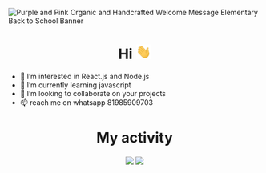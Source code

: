 
![Purple and Pink Organic and Handcrafted Welcome Message Elementary Back to School Banner](https://user-images.githubusercontent.com/72822474/145500546-5f67e8d1-46ac-439d-9120-6b9d41c2473a.png)



<h1 align="center">Hi <img src="https://raw.githubusercontent.com/ABSphreak/ABSphreak/master/gifs/Hi.gif" width="30px"></h1>


- 👀 I’m interested in React.js and Node.js
- 🌱 I’m currently learning javascript
- 💞️ I’m looking to collaborate on your projects
- 📫 reach me on whatsapp 81985909703



<h1 align="center">My activity </h1>


<div align="center">
<a	align="center" ><img	align="center" src="https://github-readme-stats.vercel.app/api/top-langs/?username=edsay12&layout=compact&hide=TSQL&theme=chartreuse-dark"></a>
<a align="center" ><img	align="center" src="https://github-readme-stats.vercel.app/api?username=edsay12&count_private=true&show_icons=true&&theme=chartreuse-dark&include_all_commits=true" width="400"></a> 

</div>
<!---
edsay12/edsay12 is a ✨ special ✨ repository because its `README.md` (this file) appears on your GitHub profile.
You can click the Preview link to take a look at your changes.
--->

